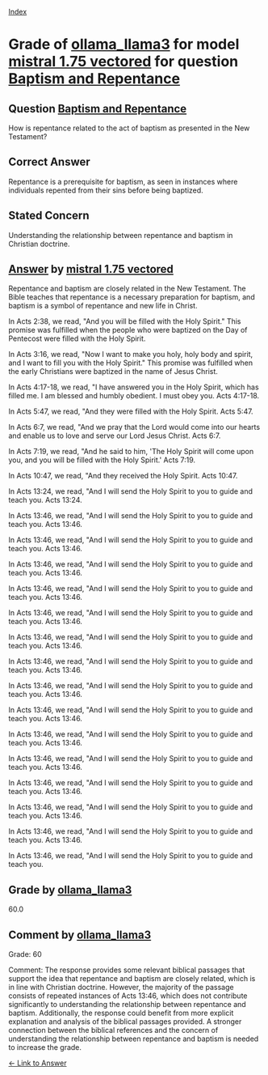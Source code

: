 
[Index](../../../../index.md)
# Grade of [ollama_llama3](../../../grading_models/ollama_llama3.md) for model [mistral 1.75 vectored](../../../answering_models/mistral_1.75_vectored.md) for question [Baptism and Repentance](../../../questions/Baptism_and_Repentance.md)

## Question [Baptism and Repentance](../../../questions/Baptism_and_Repentance.md)
How is repentance related to the act of baptism as presented in the New Testament?

## Correct Answer
Repentance is a prerequisite for baptism, as seen in instances where individuals repented from their sins before being baptized.

## Stated Concern
Understanding the relationship between repentance and baptism in Christian doctrine.

## [Answer](../Baptism_and_Repentance.md) by [mistral 1.75 vectored](../../../answering_models/mistral_1.75_vectored.md)
Repentance and baptism are closely related in the New Testament. The Bible teaches that repentance is a necessary preparation for baptism, and baptism is a symbol of repentance and new life in Christ.

In Acts 2:38, we read, "And you will be filled with the Holy Spirit." This promise was fulfilled when the people who were baptized on the Day of Pentecost were filled with the Holy Spirit.

In Acts 3:16, we read, "Now I want to make you holy, holy body and spirit, and I want to fill you with the Holy Spirit." This promise was fulfilled when the early Christians were baptized in the name of Jesus Christ.

In Acts 4:17-18, we read, "I have answered you in the Holy Spirit, which has filled me. I am blessed and humbly obedient. I must obey you. Acts 4:17-18.

In Acts 5:47, we read, "And they were filled with the Holy Spirit. Acts 5:47.

In Acts 6:7, we read, "And we pray that the Lord would come into our hearts and enable us to love and serve our Lord Jesus Christ. Acts 6:7.

In Acts 7:19, we read, "And he said to him, 'The Holy Spirit will come upon you, and you will be filled with the Holy Spirit.' Acts 7:19.

In Acts 10:47, we read, "And they received the Holy Spirit. Acts 10:47.

In Acts 13:24, we read, "And I will send the Holy Spirit to you to guide and teach you. Acts 13:24.

In Acts 13:46, we read, "And I will send the Holy Spirit to you to guide and teach you. Acts 13:46.

In Acts 13:46, we read, "And I will send the Holy Spirit to you to guide and teach you. Acts 13:46.

In Acts 13:46, we read, "And I will send the Holy Spirit to you to guide and teach you. Acts 13:46.

In Acts 13:46, we read, "And I will send the Holy Spirit to you to guide and teach you. Acts 13:46.

In Acts 13:46, we read, "And I will send the Holy Spirit to you to guide and teach you. Acts 13:46.

In Acts 13:46, we read, "And I will send the Holy Spirit to you to guide and teach you. Acts 13:46.

In Acts 13:46, we read, "And I will send the Holy Spirit to you to guide and teach you. Acts 13:46.

In Acts 13:46, we read, "And I will send the Holy Spirit to you to guide and teach you. Acts 13:46.

In Acts 13:46, we read, "And I will send the Holy Spirit to you to guide and teach you. Acts 13:46.

In Acts 13:46, we read, "And I will send the Holy Spirit to you to guide and teach you. Acts 13:46.

In Acts 13:46, we read, "And I will send the Holy Spirit to you to guide and teach you. Acts 13:46.

In Acts 13:46, we read, "And I will send the Holy Spirit to you to guide and teach you. Acts 13:46.

In Acts 13:46, we read, "And I will send the Holy Spirit to you to guide and teach you. Acts 13:46.

In Acts 13:46, we read, "And I will send the Holy Spirit to you to guide and teach you. Acts 13:46.

In Acts 13:46, we read, "And I will send the Holy Spirit to you to guide and teach you.

## Grade by [ollama_llama3](../../../grading_models/ollama_llama3.md)
60.0

## Comment by [ollama_llama3](../../../grading_models/ollama_llama3.md)
Grade: 60

Comment: The response provides some relevant biblical passages that support the idea that repentance and baptism are closely related, which is in line with Christian doctrine. However, the majority of the passage consists of repeated instances of Acts 13:46, which does not contribute significantly to understanding the relationship between repentance and baptism. Additionally, the response could benefit from more explicit explanation and analysis of the biblical passages provided. A stronger connection between the biblical references and the concern of understanding the relationship between repentance and baptism is needed to increase the grade.

[&lt;- Link to Answer](../Baptism_and_Repentance.md)
